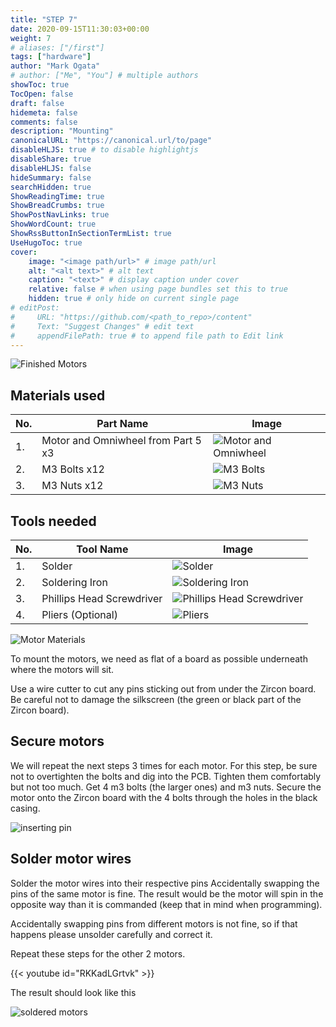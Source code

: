 ```yaml
---
title: "STEP 7"
date: 2020-09-15T11:30:03+00:00
weight: 7
# aliases: ["/first"]
tags: ["hardware"]
author: "Mark Ogata"
# author: ["Me", "You"] # multiple authors
showToc: true
TocOpen: false
draft: false
hidemeta: false
comments: false
description: "Mounting"
canonicalURL: "https://canonical.url/to/page"
disableHLJS: true # to disable highlightjs
disableShare: true
disableHLJS: false
hideSummary: false
searchHidden: true
ShowReadingTime: true
ShowBreadCrumbs: true
ShowPostNavLinks: true
ShowWordCount: true
ShowRssButtonInSectionTermList: true
UseHugoToc: true
cover:
    image: "<image path/url>" # image path/url
    alt: "<alt text>" # alt text
    caption: "<text>" # display caption under cover
    relative: false # when using page bundles set this to true
    hidden: true # only hide on current single page
# editPost:
#     URL: "https://github.com/<path_to_repo>/content"
#     Text: "Suggest Changes" # edit text
#     appendFilePath: true # to append file path to Edit link
---
```




![Finished Motors](/img/motorwiressoldered.PNG)

## Materials used

| No. | Part Name                      | Image                                            |
|-----|--------------------------------|--------------------------------------------------|
| 1.  | Motor and Omniwheel from Part 5 x3 | ![Motor and Omniwheel](/img/motor_omniwheel.jpg) |
| 2.  | M3 Bolts x12                   | ![M3 Bolts](/img/m3bolts.jpg)                     |
| 3.  | M3 Nuts x12                    | ![M3 Nuts](/img/m3nuts.jpg)                       |

## Tools needed

| No. | Tool Name                       | Image                                               |
|-----|---------------------------------|-----------------------------------------------------|
| 1.  | Solder                          | ![Solder](/img/solder.jpg)                           |
| 2.  | Soldering Iron                  | ![Soldering Iron](/img/solderingiron.jpg)            |
| 3.  | Phillips Head Screwdriver        | ![Phillips Head Screwdriver](/img/screwdriver.jpg)    |
| 4.  | Pliers (Optional)               | ![Pliers](/img/pliers.jpg)                           |


![Motor Materials](/img/cuttingbottom.PNG)


To mount the motors, we need as flat of a board as possible underneath where the motors will sit.

Use a wire cutter to cut any pins sticking out from under the Zircon board. Be careful not to damage the silkscreen (the green or black part of the Zircon board).

## Secure motors

We will repeat the next steps 3 times for each motor. For this step, be sure not to overtighten the bolts and dig into the PCB. Tighten them comfortably but not too much. Get 4 m3 bolts (the larger ones) and m3 nuts. Secure the motor onto the Zircon board with the 4 bolts through the holes in the black casing.

![inserting pin](/img/steps/securingmotor.PNG)

## Solder motor wires

Solder the motor wires into their respective pins Accidentally swapping the pins of the same motor is fine. The result would be the motor will spin in the opposite way than it is commanded (keep that in mind when programming).

Accidentally swapping pins from different motors is not fine, so if that happens please unsolder carefully and correct it.

Repeat these steps for the other 2 motors.

{{< youtube id="RKKadLGrtvk" >}}

The result should look like this

![soldered motors](/img/motorwiressoldered.PNG)
